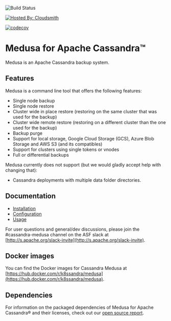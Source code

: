 <!--
# Copyright 2019 Spotify AB. All rights reserved.
# Copyright 2021 DataStax, Inc.
#
# Licensed under the Apache License, Version 2.0 (the "License");
# you may not use this file except in compliance with the License.
# You may obtain a copy of the License at
#
# http://www.apache.org/licenses/LICENSE-2.0
#
# Unless required by applicable law or agreed to in writing, software
# distributed under the License is distributed on an "AS IS" BASIS,
# WITHOUT WARRANTIES OR CONDITIONS OF ANY KIND, either express or implied.
# See the License for the specific language governing permissions and
# limitations under the License.
-->

![Build Status](https://github.com/thelastpickle/cassandra-medusa/actions/workflows/ci.yml/badge.svg?branch=master)

[![Hosted By: Cloudsmith](https://img.shields.io/badge/OSS%20hosting%20by-cloudsmith-blue?logo=cloudsmith&style=flat-square)](https://cloudsmith.io/~thelastpickle/repos/medusa/packages/)

[![codecov](https://codecov.io/gh/thelastpickle/cassandra-medusa/branch/master/graph/badge.svg?token=KTDCRD82NU)](https://codecov.io/gh/thelastpickle/cassandra-medusa)

Medusa for Apache Cassandra&trade;
==================================

Medusa is an Apache Cassandra backup system.

Features
--------
Medusa is a command line tool that offers the following features:

* Single node backup
* Single node restore
* Cluster wide in place restore (restoring on the same cluster that was used for the backup)
* Cluster wide remote restore (restoring on a different cluster than the one used for the backup)
* Backup purge
* Support for local storage, Google Cloud Storage (GCS), Azure Blob Storage and AWS S3 (and its compatibles)
* Support for clusters using single tokens or vnodes
* Full or differential backups

Medusa currently does not support (but we would gladly accept help with changing that):

* Cassandra deployments with multiple data folder directories.

Documentation
-------------
* [Installation](docs/Installation.md)
* [Configuration](docs/Configuration.md)
* [Usage](docs/Usage.md)

For user questions and general/dev discussions, please join the #cassandra-medusa channel on the ASF slack at [http://s.apache.org/slack-invite](http://s.apache.org/slack-invite).

Docker images
-------------
You can find the Docker images for Cassandra Medusa at [https://hub.docker.com/r/k8ssandra/medusa](https://hub.docker.com/r/k8ssandra/medusa).

Dependencies
------------

For information on the packaged dependencies of Medusa for Apache Cassandra&reg; and their licenses, check out our [open source report](https://app.fossa.com/reports/cac72e73-1214-4e6d-8476-76567e08db21).

